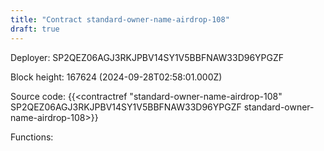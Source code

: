 ```yaml
---
title: "Contract standard-owner-name-airdrop-108"
draft: true
---
```

Deployer: SP2QEZ06AGJ3RKJPBV14SY1V5BBFNAW33D96YPGZF


 



Block height: 167624 (2024-09-28T02:58:01.000Z)

Source code: {{<contractref "standard-owner-name-airdrop-108" SP2QEZ06AGJ3RKJPBV14SY1V5BBFNAW33D96YPGZF standard-owner-name-airdrop-108>}}

Functions:


